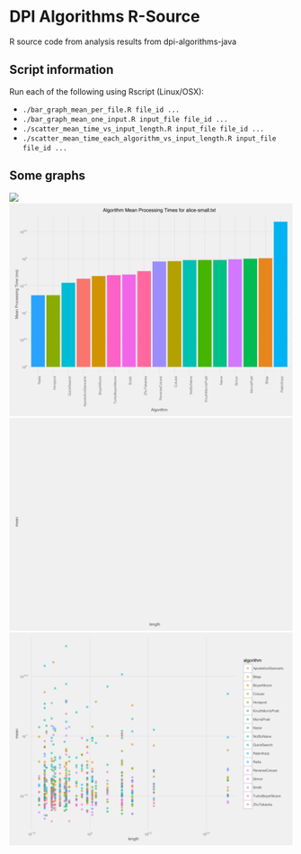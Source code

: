 # DPI Algorithms R-Source

R source code from analysis results from dpi-algorithms-java

## Script information

Run each of the following using Rscript (Linux/OSX):

 - `./bar_graph_mean_per_file.R file_id ...`
 - `./bar_graph_mean_one_input.R input_file file_id ...`
 - `./scatter_mean_time_vs_input_length.R input_file file_id ...`
  - `./scatter_mean_time_each_algorithm_vs_input_length.R input_file file_id ...`

## Some graphs

![](https://raw.githubusercontent.com/KieranHunt/dpi-algorithms-r/master/graphs/bar_graph_mean_per_file.png)
![](https://raw.githubusercontent.com/KieranHunt/dpi-algorithms-r/master/graphs/bar_graph_mean_one_input.png)
![](https://raw.githubusercontent.com/KieranHunt/dpi-algorithms-r/master/graphs/scatter_mean_time_vs_input_length.png)
![](https://raw.githubusercontent.com/KieranHunt/dpi-algorithms-r/master/graphs/scatter_mean_time_each_algorithm_vs_input_length.png)
